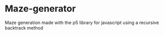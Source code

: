 # Maze-generator
Maze generation made with the p5 library for javascript using a recursive backtrack method
